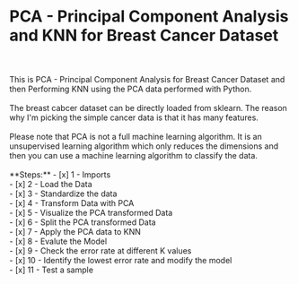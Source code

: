 # PCA - Principal Component Analysis and KNN for Breast Cancer Dataset
<br/>
<br/>
This is PCA - Principal Component Analysis for Breast Cancer Dataset and then Performing KNN using the PCA data performed with Python.
<br/>
<br/>
The breast cabcer dataset can be directly loaded from sklearn. The reason why I'm picking the simple cancer data is that it has many features. 
<br/>
<br/>
Please note that PCA is not a full machine learning algorithm. It is an unsupervised learning algorithm which only reduces the dimensions and then you can use a machine learning algorithm to classify the data. 
<br/>
<br/>
**Steps:**
- [x] 1 - Imports <br />
- [x] 2 - Load the Data <br />
- [x] 3 - Standardize the data <br />
- [x] 4 - Transform Data with PCA <br />
- [x] 5 - Visualize the PCA transformed Data <br />
- [x] 6 - Split the PCA transformed Data<br />
- [x] 7 - Apply the PCA data to KNN <br />
- [x] 8 - Evalute the Model <br />
- [x] 9 - Check the error rate at different K values <br />
- [x] 10 - Identify the lowest error rate and modify the model <br />
- [x] 11 - Test a sample <br />
